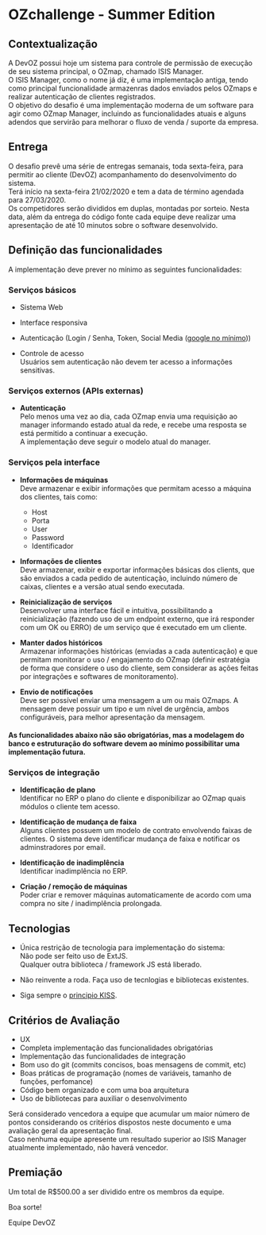 # OZchallenge - Summer Edition

## Contextualização

A DevOZ possui hoje um sistema para controle de permissão de execução de seu sistema principal, o OZmap, chamado ISIS Manager.  
O ISIS Manager, como o nome já diz, é uma implementação antiga, tendo como principal funcionalidade armazenras dados enviados pelos OZmaps e realizar autenticação de clientes registrados.  
O objetivo do desafio é uma implementação moderna de um software para agir como OZmap Manager, incluindo as funcionalidades atuais e alguns adendos que servirão para melhorar o fluxo de venda / suporte da empresa.

## Entrega
O desafio prevê uma série de entregas semanais, toda sexta-feira, para permitir ao cliente (DevOZ) acompanhamento do desenvolvimento do sistema.  
Terá início na sexta-feira 21/02/2020 e tem a data de término agendada para 27/03/2020.  
Os competidores serão divididos em duplas, montadas por sorteio.
Nesta data, além da entrega do código fonte cada equipe deve realizar uma apresentação de até 10 minutos sobre o software desenvolvido.  

## Definição das funcionalidades
A implementação deve prever no mínimo as seguintes funcionalidades:

### Serviços básicos
* Sistema Web 

* Interface responsiva

* Autenticação (Login / Senha, Token, Social Media ([google no mínimo](https://github.com/jaredhanson/passport-google)))

* Controle de acesso  
Usuários sem autenticação não devem ter acesso a informações sensitivas.

### Serviços externos (APIs externas)

* <strong>Autenticação</strong>  
Pelo menos uma vez ao dia, cada OZmap envia uma requisição ao manager informando estado atual da rede, e recebe uma resposta se está permitido a continuar a execução.  
A implementação deve seguir o modelo atual do manager.

### Serviços pela interface

* <strong>Informações de máquinas</strong>  
Deve armazenar e exibir informações que permitam acesso a máquina dos clientes, tais como:
  * Host
  * Porta
  * User
  * Password
  * Identificador

* <strong>Informações de clientes</strong>  
Deve armazenar, exibir e exportar informações básicas dos clients, que são enviados a cada pedido de autenticação, incluindo número de caixas, clientes e a versão atual sendo executada.

* <strong>Reinicialização de serviços</strong>  
Desenvolver uma interface fácil e intuitiva, possibilitando a reinicialização (fazendo uso de um endpoint externo, que irá responder com um OK ou ERRO) de um serviço que é executado em um cliente.

* <strong>Manter dados históricos</strong>  
Armazenar informações históricas (enviadas a cada autenticação) e que permitam monitorar o uso / engajamento do OZmap (definir estratégia de forma que considere o uso do cliente, sem considerar as ações feitas por integrações e softwares de monitoramento).

* <strong>Envio de notificações</strong>  
Deve ser possível enviar uma mensagem a um ou mais OZmaps.
A mensagem deve possuir um tipo e um nível de urgência, ambos configuráveis, para melhor apresentação da mensagem.

#### As funcionalidades abaixo não são obrigatórias, mas a modelagem do banco e estruturação do software devem ao mínimo possibilitar uma implementação futura.

### Serviços de integração
* <strong>Identificação de plano</strong>  
Identificar no ERP o plano do cliente e disponibilizar ao OZmap quais módulos o cliente tem acesso.

* <strong>Identificação de mudança de faixa</strong>  
Alguns clientes possuem um modelo de contrato envolvendo faixas de clientes. O sistema deve identificar mudança de faixa e notificar os adminstradores por email.

* <strong>Identificação de inadimplência</strong>  
Identificar inadimplência no ERP.

* <strong>Criação / remoção de máquinas</strong>  
Poder criar e remover máquinas automaticamente de acordo com uma compra no site / inadimplência prolongada.

## Tecnologias
* Única restrição de tecnologia para implementação do sistema:  
Não pode ser feito uso de ExtJS.  
Qualquer outra biblioteca / framework JS está liberado.

* Não reinvente a roda. Faça uso de tecnlogias e bibliotecas existentes.

* Siga sempre o [principio KISS](https://pt.wikipedia.org/wiki/Princ%C3%ADpio_KISS).

## Critérios de Avaliação
* UX
* Completa implementação das funcionalidades obrigatórias
* Implementação das funcionalidades de integração
* Bom uso do git (commits concisos, boas mensagens de commit, etc)
* Boas práticas de programação (nomes de variáveis, tamanho de funções, perfomance)
* Código bem organizado e com uma boa arquitetura
* Uso de bibliotecas para auxiliar o desenvolvimento  

Será considerado vencedora a equipe que acumular um maior número de pontos considerando os critérios dispostos neste documento e uma avaliação geral da apresentação final.  
Caso nenhuma equipe apresente um resultado superior ao ISIS Manager atualmente implementado, não haverá vencedor.


## Premiação
Um total de R$500.00 a ser dividido entre os membros da equipe.

Boa sorte!

Equipe DevOZ	
